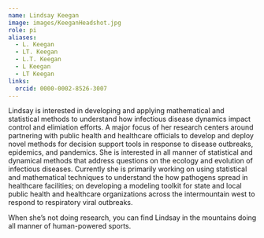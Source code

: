 ```yaml
---
name: Lindsay Keegan
image: images/KeeganHeadshot.jpg
role: pi
aliases:
  - L. Keegan
  - LT. Keegan
  - L.T. Keegan
  - L Keegan
  - LT Keegan
links:
  orcid: 0000-0002-8526-3007
---
```


Lindsay is interested in developing and applying mathematical and statistical methods to understand how infectious disease dynamics impact control and elimiation efforts. A major focus of her research centers around partnering with public health and healthcare officials to develop and deploy novel methods for decision support tools in response to disease outbreaks, epidemics, and pandemics. She is interested in all manner of statistical and dynamical methods that address questions on the ecology and evolution of infectious diseases. Currently she is primarily working on using statistical and mathematical techniques to understand the how pathogens spread in healthcare facilities; on developing a modeling toolkit for state and local public health and healthcare organizations across the intermountain west to respond to respiratory viral outbreaks.  

When she’s not doing research, you can find Lindsay in the mountains doing all manner of human-powered sports.

